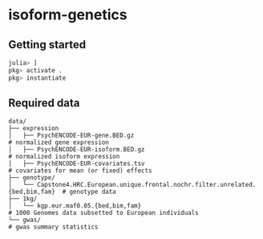# isoform-genetics

## Getting started 
```julia
julia> ]
pkg> activate .
pkg> instantiate
```
## Required data
    data/
    ├── expression
    │   ├── PsychENCODE-EUR-gene.BED.gz                                                 # normalized gene expression
    │   ├── PsychENCODE-EUR-isoform.BED.gz                                              # normalized isoform expression
    │   ├── PsychENCODE-EUR-covariates.tsv                                              # covariates for mean (or fixed) effects
    ├── genotype/
    │   └── Capstone4.HRC.European.unique.frontal.nochr.filter.unrelated.{bed,bim,fam}  # genotype data
    ├── 1kg/
    │   └── kgp.eur.maf0.05.{bed,bim,fam}                                               # 1000 Genomes data subsetted to European individuals
    └── gwas/                                                                           # gwas summary statistics